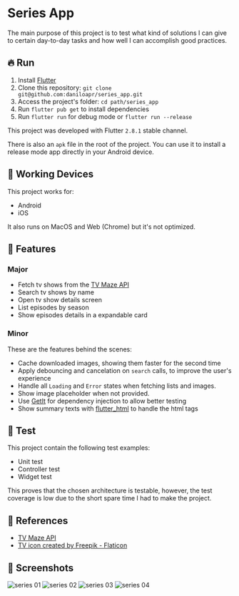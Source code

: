 # Series App

The main purpose of this project is to test what kind of solutions I can give to certain day-to-day tasks and how well I can accomplish good practices.

## 🔥 Run

1. Install [Flutter](https://flutter.dev)
2. Clone this repository: `git clone git@github.com:daniloapr/series_app.git`
3. Access the project's folder: `cd path/series_app`
4. Run `flutter pub get` to install dependencies
5. Run `flutter run` for debug mode or `flutter run --release`

This project was developed with Flutter `2.8.1` stable channel.

There is also an `apk` file in the root of the project. You can use it to install a release mode app directly in your Android device.

## 📱 Working Devices

This project works for:

- Android
- iOS

It also runs on MacOS and Web (Chrome) but it's not optimized.

## 🔨 Features

### Major

- Fetch tv shows from the [TV Maze API](https://www.tvmaze.com/api)
- Search tv shows by name
- Open tv show details screen
- List episodes by season
- Show episodes details in a expandable card

### Minor

These are the features behind the scenes:

- Cache downloaded images, showing them faster for the second time
- Apply debouncing and cancelation on `search` calls, to improve the user's experience
- Handle all `Loading` and `Error` states when fetching lists and images.
- Show image placeholder when not provided.
- Use [GetIt](https://pub.dev/packages/get_it) for dependency injection to allow better testing
- Show summary texts with [flutter_html](https://github.com/daniloapr/flutter_html) to handle the html tags

## 🐛 Test

This project contain the following test examples:

- Unit test
- Controller test
- Widget test

This proves that the chosen architecture is testable, however, the test coverage is low due to the short spare time I had to make the project.

## 📖 References

- [TV Maze API](https://www.tvmaze.com/api)
- [TV icon created by Freepik - Flaticon](https://www.flaticon.com/free-icons/tv)

## 📸 Screenshots

![series 01](https://user-images.githubusercontent.com/31525418/153972852-afe931d2-cb37-4f15-8fcd-cc399126babf.jpeg)
![series 02](https://user-images.githubusercontent.com/31525418/153972861-18cbfda2-e37c-47d5-829e-861aad9698f1.jpeg)
![series 03](https://user-images.githubusercontent.com/31525418/153972871-c931befc-4f7a-4871-9f05-d8c860d17556.jpeg)
![series 04](https://user-images.githubusercontent.com/31525418/153972877-87082293-7e2b-45aa-bf32-0a5023dbe72a.jpeg)

